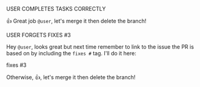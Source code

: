 USER COMPLETES TASKS CORRECTLY

:+1: Great job `@user`, let's merge it then delete the branch!


USER FORGETS FIXES #3

Hey `@user`, looks great but next time remember to link to the issue the PR is based on by including the `fixes #` tag. I'll do it here:

fixes #3

Otherwise, :+1:, let's merge it then delete the branch!